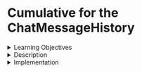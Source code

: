 # Cumulative for the ChatMessageHistory


<details><summary>Learning Objectives</summary>

# Learning Objectives for the ChatMessageHistory topic.

### Learning Objectives

After completing this module, associates should be able to:
- Use ChatMessageHistory class
- Utilize convenience methods for saving HumanMessages, AIMessages, and then fetching them all
</details>
<details><summary>Description</summary>

# Description of the ChatMessageHistory topic.

### ChatMessageHistory

An integral utility class that forms the foundation of many memory modules is the ChatMessageHistory class. This class serves as an exceptionally lightweight wrapper, offering convenient methods for storing HumanMessages, AIMessages, and retrieving all of them.

Direct utilization of this class might be suitable if you are overseeing memory management independently of a chain.

</details>
<details><summary>Implementation</summary> 

# Implementation for the ChatMessageHistory topic

### ChatMessageHistory


```python
from langchain.memory import ChatMessageHistory

history = ChatMessageHistory()

history.add_user_message("hello!")

history.add_ai_message("how are you?")

history.messages
```
</details>
